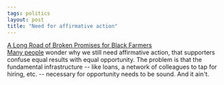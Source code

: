 ```yaml
---
tags: politics
layout: post
title: "Need for affirmative action"
---
```




<a href="http://www.washingtonpost.com/wp-dyn/articles/A10429-2002Aug12.html">A Long Road of Broken Promises for Black Farmers</a><br>
<a href="http://i2i.org/Publications/Op-Eds/Other/op970626.htm">Many people</a> wonder why we still need affirmative action, that supporters confuse equal results with equal opportunity. The problem is that the fundamental infrastructure -- like loans, a network of colleagues to tap for hiring, etc. -- necessary for opportunity needs to be sound. And it ain't. 


